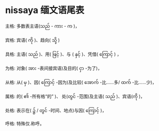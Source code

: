 # nissaya 缅文语尾表

主格: 多数表主语(သည် - ကား - က )，

宾格: 宾语( ကို )、趋向( သို့ )

具格: 主语( သည် )、用( ဖြင့် )、与 ( နှင့် )、凭借( ကြောင့် ) ，

为格: 对象( အား -表间接宾语)及目的( ငှာ -为了)，

从格: 从( မှ )、因( ကြောင့် -因为)及比较( အောက် -比……多/ ထက် -比……少)，

属格: 的( ၏ -所有格“的” )、 处(တွင် -范围)及主语( သည် )、宾语(ကို )，

处格: 表示在( ၌ / တွင် -时间、地点)与因( ကြောင့် )，

呼格: 特殊仅.称呼。
